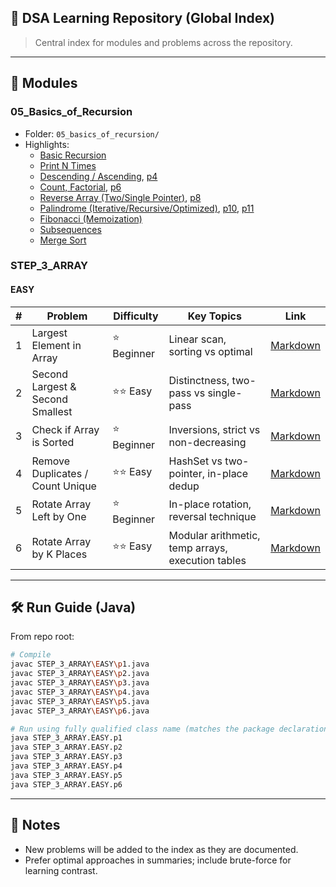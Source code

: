 ## 🚀 DSA Learning Repository (Global Index)

> Central index for modules and problems across the repository.

---

## 📁 Modules

### 05_Basics_of_Recursion
- Folder: `05_basics_of_recursion/`
- Highlights:
  - [Basic Recursion](05_basics_of_recursion/p1_basic_recursion.md)
  - [Print N Times](05_basics_of_recursion/p2_print_n_times.md)
  - [Descending / Ascending](05_basics_of_recursion/p3_print_descending.md), [p4](05_basics_of_recursion/p4_print_ascending.md)
  - [Count, Factorial](05_basics_of_recursion/p5_count_recursion.md), [p6](05_basics_of_recursion/p6_factorial.md)
  - [Reverse Array (Two/Single Pointer)](05_basics_of_recursion/p7_reverse_array_two_pointers.md), [p8](05_basics_of_recursion/p8_reverse_array_single_pointer.md)
  - [Palindrome (Iterative/Recursive/Optimized)](05_basics_of_recursion/p9_palindrome_iterative.md), [p10](05_basics_of_recursion/p10_palindrome_recursive.md), [p11](05_basics_of_recursion/p11_palindrome_optimized.md)
  - [Fibonacci (Memoization)](05_basics_of_recursion/p12_fibonacci_memoization.md)
  - [Subsequences](05_basics_of_recursion/p13_subsequence_notes.md)
  - [Merge Sort](05_basics_of_recursion/p14_merge_sort.md)

### STEP_3_ARRAY

#### EASY
| # | Problem | Difficulty | Key Topics | Link |
|---|---------|------------|------------|------|
| 1 | Largest Element in Array | ⭐ Beginner | Linear scan, sorting vs optimal | [Markdown](STEP_3_ARRAY/EASY/p1_largest_element.md) |
| 2 | Second Largest & Second Smallest | ⭐⭐ Easy | Distinctness, two-pass vs single-pass | [Markdown](STEP_3_ARRAY/EASY/p2_second_largest_smallest.md) |
| 3 | Check if Array is Sorted | ⭐ Beginner | Inversions, strict vs non-decreasing | [Markdown](STEP_3_ARRAY/EASY/p3_check_sorted.md) |
| 4 | Remove Duplicates / Count Unique | ⭐⭐ Easy | HashSet vs two-pointer, in-place dedup | [Markdown](STEP_3_ARRAY/EASY/p4_remove_duplicates.md) |
| 5 | Rotate Array Left by One | ⭐ Beginner | In-place rotation, reversal technique | [Markdown](STEP_3_ARRAY/EASY/p5_rotate_left_by_one.md) |
| 6 | Rotate Array by K Places | ⭐⭐ Easy | Modular arithmetic, temp arrays, execution tables | [Markdown](STEP_3_ARRAY/EASY/p6_rotate_by_k_places.md) |

---

## 🛠️ Run Guide (Java)
From repo root:

```bash
# Compile
javac STEP_3_ARRAY\EASY\p1.java
javac STEP_3_ARRAY\EASY\p2.java
javac STEP_3_ARRAY\EASY\p3.java
javac STEP_3_ARRAY\EASY\p4.java
javac STEP_3_ARRAY\EASY\p5.java
javac STEP_3_ARRAY\EASY\p6.java

# Run using fully qualified class name (matches the package declaration)
java STEP_3_ARRAY.EASY.p1
java STEP_3_ARRAY.EASY.p2
java STEP_3_ARRAY.EASY.p3
java STEP_3_ARRAY.EASY.p4
java STEP_3_ARRAY.EASY.p5
java STEP_3_ARRAY.EASY.p6
```

---

## 📌 Notes
- New problems will be added to the index as they are documented.
- Prefer optimal approaches in summaries; include brute-force for learning contrast.
